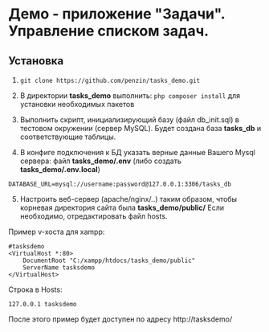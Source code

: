 # Демо - приложение "Задачи". Управление списком задач.

Установка
-
1) ```git clone https://github.com/penzin/tasks_demo.git```

2) В директории **tasks_demo** выполнить: ```php composer install``` для установки необходимых пакетов

3) Выполнить скрипт, инициализирующий базу (файл db_init.sql) в тестовом окружении (сервер MySQL).
Будет создана база **tasks_db** и соответствующие таблицы.

4) В конфиге подключения к БД указать верные данные Вашего Mysql сервера:
файл **tasks_demo/.env** (либо создать **tasks_demo/.env.local**)
```
DATABASE_URL=mysql://username:password@127.0.0.1:3306/tasks_db
```

5) Настроить веб-сервер (apache/nginx/..) таким образом, чтобы корневая директория сайта была **tasks_demo/public/**
Если необходимо, отредактировать файл hosts.

Пример v-хоста для xampp:
```
#tasksdemo
<VirtualHost *:80>
    DocumentRoot "C:/xampp/htdocs/tasks_demo/public"
    ServerName tasksdemo
</VirtualHost>
```

Строка в Hosts:
```
127.0.0.1 tasksdemo
```

После этого пример будет доступен по адресу http://tasksdemo/
